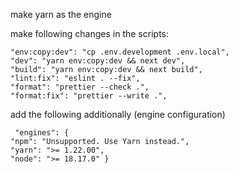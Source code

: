 make yarn as the engine

make following changes in the scripts:

	"env:copy:dev": "cp .env.development .env.local",
    "dev": "yarn env:copy:dev && next dev",
    "build": "yarn env:copy:dev && next build",
    "lint:fix": "eslint . --fix",
    "format": "prettier --check .",
	"format:fix": "prettier --write .",

add the following additionally (engine configuration)

	 "engines": {
    "npm": "Unsupported. Use Yarn instead.",
    "yarn": ">= 1.22.00",
    "node": ">= 18.17.0" }